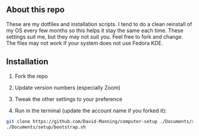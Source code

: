 ## About this repo
These are my dotfiles and installation scripts. I tend to do a clean reinstall of my OS every few months so this helps it stay the same each time. These settings suit me, but they may not suit you. Feel free to fork and change. The files may not work if your system does not use Fedora KDE.

## Installation 
1) Fork the repo

2) Update version numbers (especially Zoom)

3) Tweak the other settings to your preference

4) Run in the terminal (update the account name if you forked it):

```bash
git clone https://github.com/David-Manning/computer-setup ./Documents/setup/
./Documents/setup/bootstrap.sh
```

